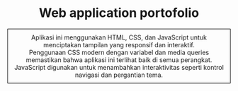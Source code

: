 <h1 align="center">Web application portofolio</h1>

 
<p align="center" style="border: 1px solid black; padding: 10px;">
Aplikasi ini menggunakan HTML, CSS, dan JavaScript untuk menciptakan tampilan yang responsif dan interaktif.<br>
Penggunaan CSS modern dengan variabel dan media queries memastikan bahwa aplikasi ini terlihat baik di semua perangkat.<br>
JavaScript digunakan untuk menambahkan interaktivitas seperti kontrol navigasi dan pergantian tema.
</p>
